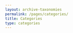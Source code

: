 ```yaml
---
layout: archive-taxonomies
permalink: /pages/categories/
title: Categories
type: categories
---
```

